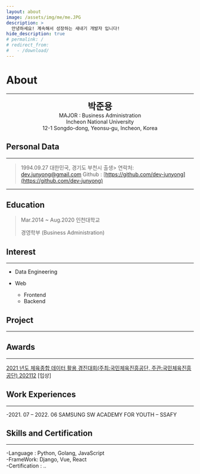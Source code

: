 ```yaml
---
layout: about
image: /assets/img/me/me.JPG
description: >
  안녕하세요! 계속해서 성장하는 새내기 개발자 입니다!
hide_description: true
# permalink: /
# redirect_from:
#   - /download/
---
```


# About
<!--author-->
***
<center>
<span style="font-size:170%;font-weight:bold"> 박준용
</span>
</center>
<center>MAJOR : Business Administration</center>
<center>Incheon National University</center>
<center>12-1 Songdo-dong, Yeonsu-gu, Incheon, Korea</center>

## Personal Data
---
> 1994.09.27 대한민국, 경기도 부천시 출생> 연락처: dev.junyong@gmail.com
> Github : [https://github.com/dev-junyong](https://github.com/dev-junyong) 
---

## Education
> Mar.2014 ~ Aug.2020 인천대학교
>
> 경영학부 (Business Administration)

## Interest 
---
* Data Engineering

* Web
    + Frontend
    + Backend


## Project
---

## Awards
---
[2021 년도 체육종합 데이터 활용 경진대회(주최:국민체육진흥공단, 주관:국민체육진흥공단) 202112](https://dev-junyong.notion.site/8f03152494c546b59079572907e27b61) [입상]

## Work Experiences
---
-2021. 07 – 2022. 06
SAMSUNG SW ACADEMY FOR YOUTH – SSAFY

## Skills and Certification
---
-Language : Python, Golang, JavaScript <br>
-FrameWork: Django, Vue, React <br>
-Certification : ..